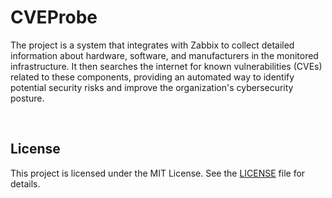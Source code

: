# CVEProbe
The project is a system that integrates with Zabbix to collect detailed information about hardware, software, and manufacturers in the monitored infrastructure. It then searches the internet for known vulnerabilities (CVEs) related to these components, providing an automated way to identify potential security risks and improve the organization's cybersecurity posture.

<br>

## License
This project is licensed under the MIT License. See the [LICENSE](LICENSE) file for details.
